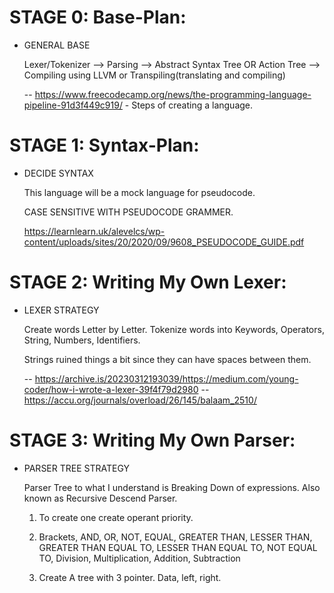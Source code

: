 # STAGE 0: Base-Plan:

- GENERAL BASE

	Lexer/Tokenizer --> Parsing --> Abstract Syntax Tree OR Action Tree --> Compiling using LLVM or Transpiling(translating and compiling)

	-- https://www.freecodecamp.org/news/the-programming-language-pipeline-91d3f449c919/ - Steps of creating a language.


# STAGE 1: Syntax-Plan:

- DECIDE SYNTAX

	This language will be a mock language for pseudocode.

	CASE SENSITIVE WITH PSEUDOCODE GRAMMER.

	https://learnlearn.uk/alevelcs/wp-content/uploads/sites/20/2020/09/9608_PSEUDOCODE_GUIDE.pdf


# STAGE 2: Writing My Own Lexer:



- LEXER STRATEGY

	Create words Letter by Letter. Tokenize words into Keywords, Operators, String, Numbers, Identifiers.

	Strings ruined things a bit since they can have spaces between them.


	-- https://archive.is/20230312193039/https://medium.com/young-coder/how-i-wrote-a-lexer-39f4f79d2980
	-- https://accu.org/journals/overload/26/145/balaam_2510/


# STAGE 3: Writing My Own Parser:


- PARSER TREE STRATEGY
	
	Parser Tree to what I understand is Breaking Down of expressions. Also known as Recursive Descend Parser.

	1. To create one create operant priority.
	
	2. Brackets, AND, OR, NOT, EQUAL, GREATER THAN, LESSER THAN, GREATER THAN EQUAL TO, LESSER THAN EQUAL TO, NOT EQUAL TO, Division, Multiplication, Addition, Subtraction

	3. Create A tree with 3 pointer. Data, left, right.

	